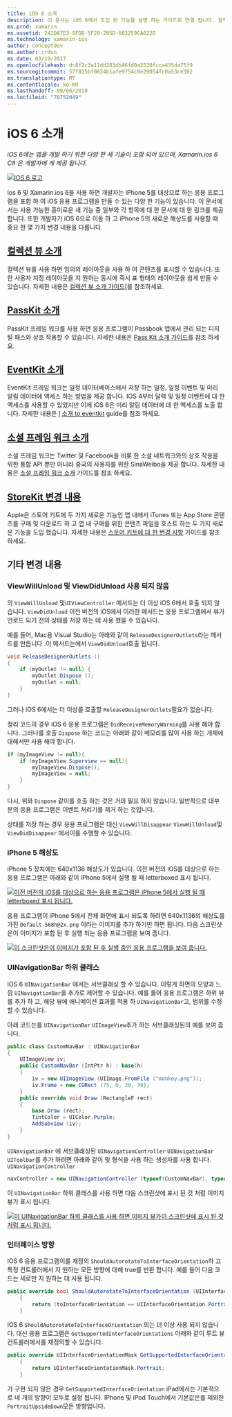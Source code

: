 ```yaml
---
title: iOS 6 소개
description: 이 문서는 iOS 6에서 도입 된 기능을 설명 하는 가이드로 연결 됩니다. 컬렉션 보기, PassKit, 소셜 프레임 워크 및 미디어 키트에 대 한 변경 내용이 모두 설명 되어 있습니다.
ms.prod: xamarin
ms.assetid: 242DA7E3-8FD8-5F20-285D-603259CA622D
ms.technology: xamarin-ios
author: conceptdev
ms.author: crdun
ms.date: 03/19/2017
ms.openlocfilehash: dc8f2c3a11dd283db46fd0a2530fcca435da75f9
ms.sourcegitcommit: 57f815bf0024b1afe9754c0e28054fc0a53ce302
ms.translationtype: MT
ms.contentlocale: ko-KR
ms.lasthandoff: 09/06/2019
ms.locfileid: "70752049"
---
```

# <a name="introduction-to-ios-6"></a>iOS 6 소개

_iOS 6에는 앱을 개발 하기 위한 다양 한 새 기술이 포함 되어 있으며, Xamarin.ios 6 C# 은 개발자에 게 제공 됩니다._

[![](images/ios6-large.jpg "IOS 6 로고")](images/ios6-large.jpg#lightbox)

Ios 6 및 Xamarin.ios 6을 사용 하면 개발자는 iPhone 5를 대상으로 하는 응용 프로그램을 포함 하 여 iOS 응용 프로그램을 만들 수 있는 다양 한 기능이 있습니다.
이 문서에서는 사용 가능한 흥미로운 새 기능 중 일부와 각 항목에 대 한 문서에 대 한 링크를 제공 합니다. 또한 개발자가 iOS 6으로 이동 하 고 iPhone 5의 새로운 해상도를 사용할 때 중요 한 몇 가지 변경 내용을 다룹니다.

## <a name="introduction-to-collection-viewsiosuser-interfacecontrolsuicollectionviewmd"></a>[컬렉션 뷰 소개](~/ios/user-interface/controls/uicollectionview.md)

컬렉션 뷰를 사용 하면 임의의 레이아웃을 사용 하 여 콘텐츠를 표시할 수 있습니다. 또한 사용자 지정 레이아웃을 지 원하는 동시에 즉시 표 형태의 레이아웃을 쉽게 만들 수 있습니다. 자세한 내용은 [컬렉션 뷰 소개 가이드](~/ios/user-interface/controls/uicollectionview.md)[를 참조하세요.

## <a name="introduction-to-passkitiosplatformpasskitmd"></a>[PassKit 소개](~/ios/platform/passkit.md)

PassKit 프레임 워크를 사용 하면 응용 프로그램이 Passbook 앱에서 관리 되는 디지털 패스와 상호 작용할 수 있습니다. 자세한 내용은 [Pass Kit 소개 가이드](~/ios/platform/passkit.md)를 참조 하세요.

## <a name="introduction-to-eventkitiosplatformeventkitmd"></a>[EventKit 소개](~/ios/platform/eventkit.md)

EventKit 프레임 워크는 일정 데이터베이스에서 저장 하는 일정, 일정 이벤트 및 미리 알림 데이터에 액세스 하는 방법을 제공 합니다. IOS 4부터 달력 및 일정 이벤트에 대 한 액세스를 사용할 수 있었지만 이제 iOS 6은 미리 알림 데이터에 대 한 액세스를 노출 합니다. 자세한 내용은 [I](~/ios/platform/eventkit.md) [소개 to eventkit](~/ios/platform/eventkit.md) guide를 참조 하세요.

## <a name="introduction-to-the-social-frameworkiosplatformsocial-frameworkmd"></a>[소셜 프레임 워크 소개](~/ios/platform/social-framework.md)

소셜 프레임 워크는 Twitter 및 Facebook을 비롯 한 소셜 네트워크와의 상호 작용을 위한 통합 API 뿐만 아니라 중국의 사용자를 위한 SinaWeibo을 제공 합니다. 자세한 내용은 [소셜 프레임 워크 소개](~/ios/platform/social-framework.md) 가이드를 참조 하세요.

## <a name="changes-to-storekitchanges-to-storekitmd"></a>[StoreKit 변경 내용](changes-to-storekit.md)

Apple은 스토어 키트에 두 가지 새로운 기능인 앱 내에서 iTunes 또는 App Store 콘텐츠를 구매 및 다운로드 하 고 앱 내 구매를 위한 콘텐츠 파일을 호스트 하는 두 가지 새로운 기능을 도입 했습니다. 자세한 내용은 [스토어 키트에 대 한 변경 사항](changes-to-storekit.md) 가이드를 참조 하세요.

## <a name="other-changes"></a>기타 변경 내용

### <a name="viewwillunload-and-viewdidunload-deprecated"></a>ViewWillUnload 및 ViewDidUnload 사용 되지 않음

의 `ViewWillUnload` 및`UIViewController` 메서드는 더 이상 iOS 6에서 호출 되지 않습니다. `ViewDidUnload` 이전 버전의 iOS에서 이러한 메서드는 응용 프로그램에서 뷰가 언로드 되기 전의 상태를 저장 하는 데 사용 했을 수 있습니다.

예를 들어, Mac용 Visual Studio는 아래와 같이 `ReleaseDesignerOutlets`라는 메서드를 만듭니다 .이 메서드는에서 `ViewDidUnload`호출 됩니다.

```csharp
void ReleaseDesignerOutlets ()
{
    if (myOutlet != null) {
        myOutlet.Dispose ();
        myOutlet = null;
    }
}
```

그러나 iOS 6에서는 더 이상를 호출할 `ReleaseDesignerOutlets`필요가 없습니다.   

정리 코드의 경우 iOS 6 응용 프로그램은 `DidReceiveMemoryWarning`를 사용 해야 합니다. 그러나를 호출 `Dispose` 하는 코드는 아래와 같이 메모리를 많이 사용 하는 개체에 대해서만 사용 해야 합니다.

```csharp
if (myImageView != null){
    if (myImageView.Superview == null){
        myImageView.Dispose();
        myImageView = null;
    }
}
```

다시, 위와 `Dispose` 같이를 호출 하는 것은 거의 필요 하지 않습니다. 일반적으로 대부분의 응용 프로그램은 이벤트 처리기를 제거 하는 것입니다.

상태를 저장 하는 경우 응용 프로그램은 대신 `ViewWillDisappear` `ViewWillUnload`및 `ViewDidDisappear` 에서이를 수행할 수 있습니다.

### <a name="iphone-5-resolution"></a>iPhone 5 해상도

iPhone 5 장치에는 640x1136 해상도가 있습니다. 이전 버전의 iOS를 대상으로 하는 응용 프로그램은 아래와 같이 iPhone 5에서 실행 될 때 letterboxed 표시 됩니다.

 [![](images/01-letterboxed.png "이전 버전의 iOS를 대상으로 하는 응용 프로그램은 iPhone 5에서 실행 될 때 letterboxed 표시 됩니다.")](images/01-letterboxed.png#lightbox)

응용 프로그램이 iPhone 5에서 전체 화면에 표시 되도록 하려면 640x1136의 해상도를 가진 `Default-568h@2x.png` 이라는 이미지를 추가 하기만 하면 됩니다. 다음 스크린샷은이 이미지가 포함 된 후 실행 되는 응용 프로그램을 보여 줍니다.

 [![](images/02-fullscreen.png "이 스크린샷은이 이미지가 포함 된 후 실행 중인 응용 프로그램을 보여 줍니다.")](images/02-fullscreen.png#lightbox)

### <a name="subclassing-uinavigationbar"></a>UINavigationBar 하위 클래스

IOS 6 `UINavigationBar` 에서는 서브클래싱 할 수 있습니다. 이렇게 하면의 모양과 느낌 `UINavigationBar`을 추가로 제어할 수 있습니다. 예를 들어 응용 프로그램은 하위 뷰를 추가 하 고, 해당 뷰에 애니메이션 효과를 적용 하 `UINavigationBar`고, 범위를 수정할 수 있습니다.

아래 코드는를 `UINavigationBar` `UIImageView`추가 하는 서브클래싱된의 예를 보여 줍니다.

```csharp
public class CustomNavBar : UINavigationBar
{
    UIImageView iv;
    public CustomNavBar (IntPtr h) : base(h)
    {
        iv = new UIImageView (UIImage.FromFile ("monkey.png"));
        iv.Frame = new CGRect (75, 0, 30, 39);
    }
    public override void Draw (RectangleF rect)
    {
        base.Draw (rect);
        TintColor = UIColor.Purple;
        AddSubview (iv);
    }
}
```

`UINavigationBar` 에 서브클래싱된 `UINavigationController` `UINavigationBar` `UIToolbar`를 추가 하려면 아래와 같이 및 형식을 사용 하는 생성자를 사용 합니다. `UINavigationController`

```csharp
navController = new UINavigationController (typeof(CustomNavBar), typeof(UIToolbar));
```

이 `UINavigationBar` 하위 클래스를 사용 하면 다음 스크린샷에 표시 된 것 처럼 이미지 뷰가 표시 됩니다.

 [![](images/03-navbar.png "이 UINavigationBar 하위 클래스를 사용 하면 이미지 뷰가이 스크린샷에 표시 된 것 처럼 표시 됩니다.")](images/03-navbar.png#lightbox)

### <a name="interface-orientation"></a>인터페이스 방향

IOS 6 응용 프로그램이를 재정의 `ShouldAutorotateToInterfaceOrientation`하 고 특정 컨트롤러에서 지 원하는 모든 방향에 대해 true를 반환 합니다. 예를 들어 다음 코드는 세로만 지 원하는 데 사용 됩니다.

```csharp
public override bool ShouldAutorotateToInterfaceOrientation (UIInterfaceOrientation toInterfaceOrientation)
    {
        return (toInterfaceOrientation == UIInterfaceOrientation.Portrait);
    }
```

IOS 6 `ShouldAutorotateToInterfaceOrientation` 의는 더 이상 사용 되지 않습니다.
대신 응용 프로그램은 `GetSupportedInterfaceOrientations` 아래와 같이 루트 뷰 컨트롤러에서를 재정의할 수 있습니다.

```csharp
public override UIInterfaceOrientationMask GetSupportedInterfaceOrientations ()
    {
        return UIInterfaceOrientationMask.Portrait;
    }
```

가 구현 되지 않은 경우 `GetSupportedInterfaceOrientation` iPad에서는 기본적으로 네 개의 방향이 모두로 설정 됩니다. IPhone 및 iPod Touch에서 기본값은를 제외한 `PortraitUpsideDown`모든 방향입니다.
